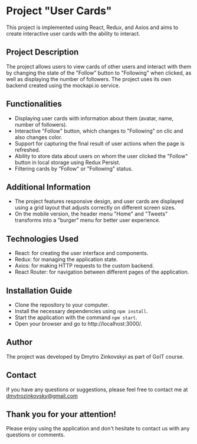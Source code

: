 # Project "User Cards"

This project is implemented using React, Redux, and Axios and aims to create
interactive user cards with the ability to interact.

## Project Description

The project allows users to view cards of other users and interact with them by
changing the state of the "Follow" button to "Following" when clicked, as well
as displaying the number of followers. The project uses its own backend created
using the mockapi.io service.

## Functionalities

- Displaying user cards with information about them (avatar, name, number of
  followers).
- Interactive "Follow" button, which changes to "Following" on clic and also
  changes color.
- Support for capturing the final result of user actions when the page is
  refreshed.
- Ability to store data about users on whom the user clicked the "Follow" button
  in local storage using Redux Persist.
- Filtering cards by "Follow" or "Following" status.

## Additional Information

- The project features responsive design, and user cards are displayed using a
  grid layout that adjusts correctly on different screen sizes.
- On the mobile version, the header menu "Home" and "Tweets" transforms into a
  "burger" menu for better user experience.

## Technologies Used

- React: for creating the user interface and components.
- Redux: for managing the application state.
- Axios: for making HTTP requests to the custom backend.
- React Router: for navigation between different pages of the application.

## Installation Guide

- Clone the repository to your computer.
- Install the necessary dependencies using `npm install`.
- Start the application with the command `npm start`.
- Open your browser and go to http://localhost:3000/.

## Author

The project was developed by Dmytro Zinkovskyi as part of GoIT course.

## Contact

If you have any questions or suggestions, please feel free to contact me at
dmytrozinkovsky@gmail.com

## Thank you for your attention!

Please enjoy using the application and don't hesitate to contact us with any
questions or comments.
